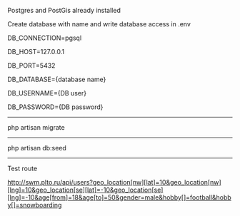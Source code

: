 Postgres and PostGis already installed

Create database with name and write database access in .env

DB_CONNECTION=pgsql

DB_HOST=127.0.0.1

DB_PORT=5432

DB_DATABASE={database name}

DB_USERNAME={DB user}

DB_PASSWORD={DB password}

-----------------------------
php artisan migrate

-----------------------------

php artisan db:seed

-----------------------------

Test route

http://swm.plto.ru/api/users?geo_location[nw][lat]=10&geo_location[nw][lng]=10&geo_location[se][lat]=-10&geo_location[se][lng]=-10&age[from]=18&age[to]=50&gender=male&hobby[]=football&hobby[]=snowboarding